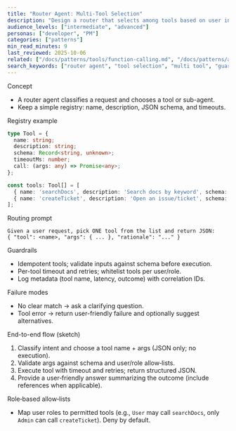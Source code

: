 ```yaml
---
title: "Router Agent: Multi‑Tool Selection"
description: "Design a router that selects among tools based on user intent, with guardrails and timeouts."
audience_levels: ["intermediate", "advanced"]
personas: ["developer", "PM"]
categories: ["patterns"]
min_read_minutes: 9
last_reviewed: 2025-10-06
related: ["/docs/patterns/tools/function-calling.md", "/docs/patterns/a2a-agent-to-agent.md", "/docs/patterns/observability-context.md"]
search_keywords: ["router agent", "tool selection", "multi tool", "guardrails", "timeouts"]
---
```


Concept

- A router agent classifies a request and chooses a tool or sub-agent.
- Keep a simple registry: name, description, JSON schema, and timeouts.

Registry example

```ts
type Tool = {
  name: string;
  description: string;
  schema: Record<string, unknown>;
  timeoutMs: number;
  call: (args: any) => Promise<any>;
};

const tools: Tool[] = [
  { name: 'searchDocs', description: 'Search docs by keyword', schema: { q: 'string' }, timeoutMs: 3000, call: async ({ q }) => ({ hits: [] }) },
  { name: 'createTicket', description: 'Open an issue/ticket', schema: { title: 'string', body: 'string' }, timeoutMs: 5000, call: async (args) => ({ id: 123 }) }
];
```

Routing prompt

```text
Given a user request, pick ONE tool from the list and return JSON:
{ "tool": <name>, "args": { ... }, "rationale": "..." }
```

Guardrails

- Idempotent tools; validate inputs against schema before execution.
- Per-tool timeout and retries; whitelist tools per user/role.
- Log metadata (tool name, latency, outcome) with correlation IDs.

Failure modes

- No clear match → ask a clarifying question.
- Tool error → return user-friendly failure and optionally suggest alternatives.

End-to-end flow (sketch)

1) Classify intent and choose a tool name + args (JSON only; no execution).
2) Validate args against schema and user/role allow‑lists.
3) Execute tool with timeout and retries; return structured JSON.
4) Provide a user‑friendly answer summarizing the outcome (include references when applicable).

Role‑based allow‑lists

- Map user roles to permitted tools (e.g., `User` may call `searchDocs`, only `Admin` can call `createTicket`). Deny by default.
